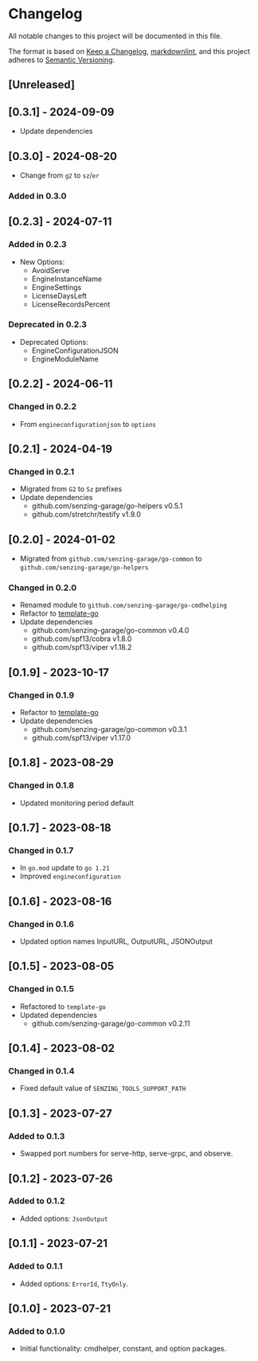 # Changelog

All notable changes to this project will be documented in this file.

The format is based on [Keep a Changelog], [markdownlint],
and this project adheres to [Semantic Versioning].

## [Unreleased]

## [0.3.1] - 2024-09-09

- Update dependencies

## [0.3.0] - 2024-08-20

- Change from `g2` to `sz`/`er`

### Added in 0.3.0

## [0.2.3] - 2024-07-11

### Added in 0.2.3

- New Options:
  - AvoidServe
  - EngineInstanceName
  - EngineSettings
  - LicenseDaysLeft
  - LicenseRecordsPercent

### Deprecated in 0.2.3

- Deprecated Options:
  - EngineConfigurationJSON
  - EngineModuleName

## [0.2.2] - 2024-06-11

### Changed in 0.2.2

- From `engineconfigurationjson` to `options`

## [0.2.1] - 2024-04-19

### Changed in 0.2.1

- Migrated from `G2` to `Sz` prefixes
- Update dependencies
  - github.com/senzing-garage/go-helpers v0.5.1
  - github.com/stretchr/testify v1.9.0

## [0.2.0] - 2024-01-02

- Migrated from `github.com/senzing-garage/go-common` to `github.com/senzing-garage/go-helpers`

### Changed in 0.2.0

- Renamed module to `github.com/senzing-garage/go-cmdhelping`
- Refactor to [template-go](https://github.com/senzing-garage/template-go)
- Update dependencies
  - github.com/senzing-garage/go-common v0.4.0
  - github.com/spf13/cobra v1.8.0
  - github.com/spf13/viper v1.18.2

## [0.1.9] - 2023-10-17

### Changed in 0.1.9

- Refactor to [template-go](https://github.com/senzing-garage/template-go)
- Update dependencies
  - github.com/senzing-garage/go-common v0.3.1
  - github.com/spf13/viper v1.17.0

## [0.1.8] - 2023-08-29

### Changed in 0.1.8

- Updated monitoring period default

## [0.1.7] - 2023-08-18

### Changed in 0.1.7

- In `go.mod` update to `go 1.21`
- Improved `engineconfiguration`

## [0.1.6] - 2023-08-16

### Changed in 0.1.6

- Updated option names InputURL, OutputURL, JSONOutput

## [0.1.5] - 2023-08-05

### Changed in 0.1.5

- Refactored to `template-go`
- Updated dependencies
  - github.com/senzing-garage/go-common v0.2.11

## [0.1.4] - 2023-08-02

### Changed in 0.1.4

- Fixed default value of `SENZING_TOOLS_SUPPORT_PATH`

## [0.1.3] - 2023-07-27

### Added to 0.1.3

- Swapped port numbers for serve-http, serve-grpc, and observe.

## [0.1.2] - 2023-07-26

### Added to 0.1.2

- Added options: `JsonOutput`

## [0.1.1] - 2023-07-21

### Added to 0.1.1

- Added options: `ErrorId`, `TtyOnly`.

## [0.1.0] - 2023-07-21

### Added to 0.1.0

- Initial functionality: cmdhelper, constant, and option packages.

[Keep a Changelog]: https://keepachangelog.com/en/1.0.0/
[markdownlint]: https://dlaa.me/markdownlint/
[Semantic Versioning]: https://semver.org/spec/v2.0.0.html
